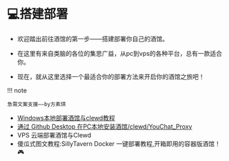 # 💻搭建部署

- 欢迎踏出前往酒馆的第一步——搭建部署你自己的酒馆。

- 在这里有来自类脑的各位的集思广益，从pc到vps的各种平台，总有一款适合你。

- 现在，就从这里选择一个最适合你的部署方法来开启你的酒馆之旅吧！

!!! note

	急需文案支援——by方素琪

- [Windows本地部署酒馆与clewd教程](silly.md)
- [通过 Github Desktop 在PC本地安装酒馆/clewd/YouChat_Proxy](gitdesk.md)
- VPS 云端部署酒馆与Clewd
- 傻瓜式图文教程:SillyTavern Docker 一键部署教程,开箱即用的容器版酒馆！🎮
